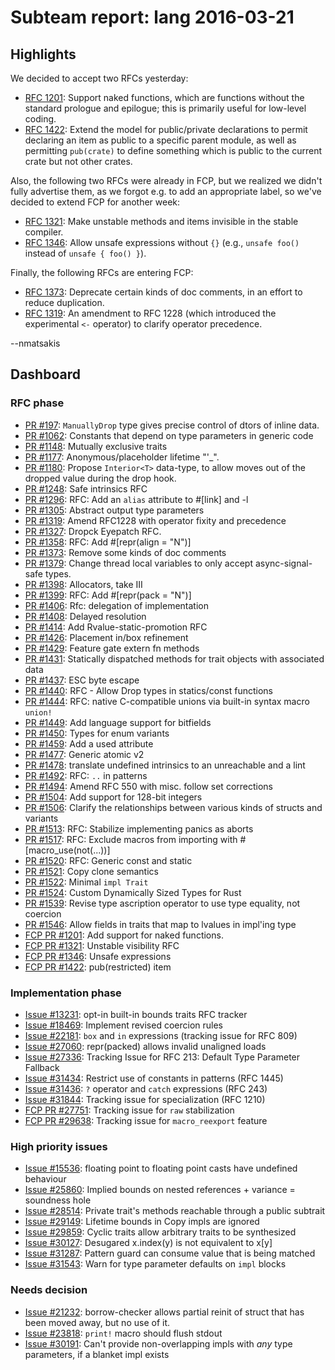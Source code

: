 # Subteam report: lang 2016-03-21

## Highlights

We decided to accept two RFCs yesterday:

- [RFC 1201](https://github.com/rust-lang/rfcs/pull/1201): Support
  naked functions, which are functions without the standard prologue
  and epilogue; this is primarily useful for low-level coding.
- [RFC 1422](https://github.com/rust-lang/rfcs/pull/1422): Extend the
  model for public/private declarations to permit declaring an item as
  public to a specific parent module, as well as permitting
  `pub(crate)` to define something which is public to the current
  crate but not other crates.

Also, the following two RFCs were already in FCP, but we realized we
didn't fully advertise them, as we forgot e.g. to add an appropriate
label, so we've decided to extend FCP for another week:

- [RFC 1321](https://github.com/rust-lang/rfcs/pull/1321): Make unstable
  methods and items invisible in the stable compiler.
- [RFC 1346](https://github.com/rust-lang/rfcs/pull/1346): Allow
  unsafe expressions without `{}` (e.g., `unsafe foo()` instead of
  `unsafe { foo() }`).

Finally, the following RFCs are entering FCP:

- [RFC 1373](https://github.com/rust-lang/rfcs/pull/1373): Deprecate
  certain kinds of doc comments, in an effort to reduce duplication.
- [RFC 1319](https://github.com/rust-lang/rfcs/pull/1319): An amendment
  to RFC 1228 (which introduced the experimental `<-` operator) to
  clarify operator precedence.

--nmatsakis

## Dashboard

### RFC phase

- [PR #197](https://github.com/rust-lang/rfcs/pull/197):
  `ManuallyDrop` type gives precise control of dtors of inline data.
- [PR #1062](https://github.com/rust-lang/rfcs/pull/1062):
  Constants that depend on type parameters in generic code
- [PR #1148](https://github.com/rust-lang/rfcs/pull/1148):
  Mutually exclusive traits
- [PR #1177](https://github.com/rust-lang/rfcs/pull/1177):
  Anonymous/placeholder lifetime "'_".
- [PR #1180](https://github.com/rust-lang/rfcs/pull/1180):
  Propose `Interior<T>` data-type, to allow moves out of the dropped value during the drop hook.
- [PR #1248](https://github.com/rust-lang/rfcs/pull/1248):
  Safe intrinsics RFC
- [PR #1296](https://github.com/rust-lang/rfcs/pull/1296):
  RFC: Add an `alias` attribute to #[link] and -l
- [PR #1305](https://github.com/rust-lang/rfcs/pull/1305):
  Abstract output type parameters
- [PR #1319](https://github.com/rust-lang/rfcs/pull/1319):
  Amend RFC1228 with operator fixity and precedence
- [PR #1327](https://github.com/rust-lang/rfcs/pull/1327):
  Dropck Eyepatch RFC.
- [PR #1358](https://github.com/rust-lang/rfcs/pull/1358):
  RFC: Add #[repr(align = "N")]
- [PR #1373](https://github.com/rust-lang/rfcs/pull/1373):
  Remove some kinds of doc comments
- [PR #1379](https://github.com/rust-lang/rfcs/pull/1379):
  Change thread local variables to only accept async-signal-safe types.
- [PR #1398](https://github.com/rust-lang/rfcs/pull/1398):
  Allocators, take III
- [PR #1399](https://github.com/rust-lang/rfcs/pull/1399):
  RFC: Add #[repr(pack = "N")]
- [PR #1406](https://github.com/rust-lang/rfcs/pull/1406):
  Rfc: delegation of implementation
- [PR #1408](https://github.com/rust-lang/rfcs/pull/1408):
  Delayed resolution
- [PR #1414](https://github.com/rust-lang/rfcs/pull/1414):
  Add Rvalue-static-promotion RFC
- [PR #1426](https://github.com/rust-lang/rfcs/pull/1426):
  Placement in/box refinement
- [PR #1429](https://github.com/rust-lang/rfcs/pull/1429):
  Feature gate extern fn methods
- [PR #1431](https://github.com/rust-lang/rfcs/pull/1431):
  Statically dispatched methods for trait objects with associated data
- [PR #1437](https://github.com/rust-lang/rfcs/pull/1437):
  ESC byte escape
- [PR #1440](https://github.com/rust-lang/rfcs/pull/1440):
  RFC - Allow Drop types in statics/const functions
- [PR #1444](https://github.com/rust-lang/rfcs/pull/1444):
  RFC: native C-compatible unions via built-in syntax macro `union!`
- [PR #1449](https://github.com/rust-lang/rfcs/pull/1449):
  Add language support for bitfields
- [PR #1450](https://github.com/rust-lang/rfcs/pull/1450):
  Types for enum variants
- [PR #1459](https://github.com/rust-lang/rfcs/pull/1459):
  Add a used attribute
- [PR #1477](https://github.com/rust-lang/rfcs/pull/1477):
  Generic atomic v2
- [PR #1478](https://github.com/rust-lang/rfcs/pull/1478):
  translate undefined intrinsics to an unreachable and a lint
- [PR #1492](https://github.com/rust-lang/rfcs/pull/1492):
  RFC: `..` in patterns
- [PR #1494](https://github.com/rust-lang/rfcs/pull/1494):
  Amend RFC 550 with misc. follow set corrections
- [PR #1504](https://github.com/rust-lang/rfcs/pull/1504):
  Add support for 128-bit integers
- [PR #1506](https://github.com/rust-lang/rfcs/pull/1506):
  Clarify the relationships between various kinds of structs and variants
- [PR #1513](https://github.com/rust-lang/rfcs/pull/1513):
  RFC: Stabilize implementing panics as aborts
- [PR #1517](https://github.com/rust-lang/rfcs/pull/1517):
  RFC: Exclude macros from importing with #[macro_use(not(...))]
- [PR #1520](https://github.com/rust-lang/rfcs/pull/1520):
  RFC: Generic const and static
- [PR #1521](https://github.com/rust-lang/rfcs/pull/1521):
  Copy clone semantics
- [PR #1522](https://github.com/rust-lang/rfcs/pull/1522):
  Minimal `impl Trait`
- [PR #1524](https://github.com/rust-lang/rfcs/pull/1524):
  Custom Dynamically Sized Types for Rust
- [PR #1539](https://github.com/rust-lang/rfcs/pull/1539):
  Revise type ascription operator to use type equality, not coercion
- [PR #1546](https://github.com/rust-lang/rfcs/pull/1546):
  Allow fields in traits that map to lvalues in impl'ing type
- [FCP PR #1201](https://github.com/rust-lang/rfcs/pull/1201):
  Add support for naked functions.
- [FCP PR #1321](https://github.com/rust-lang/rfcs/pull/1321):
  Unstable visibility RFC
- [FCP PR #1346](https://github.com/rust-lang/rfcs/pull/1346):
  Unsafe expressions
- [FCP PR #1422](https://github.com/rust-lang/rfcs/pull/1422):
  pub(restricted) item

### Implementation phase

- [Issue #13231](https://github.com/rust-lang/rust/issues/13231):
  opt-in built-in bounds traits RFC tracker
- [Issue #18469](https://github.com/rust-lang/rust/issues/18469):
  Implement revised coercion rules
- [Issue #22181](https://github.com/rust-lang/rust/issues/22181):
  `box` and `in` expressions (tracking issue for RFC 809)
- [Issue #27060](https://github.com/rust-lang/rust/issues/27060):
  repr(packed) allows invalid unaligned loads
- [Issue #27336](https://github.com/rust-lang/rust/issues/27336):
  Tracking Issue for RFC 213: Default Type Parameter Fallback
- [Issue #31434](https://github.com/rust-lang/rust/issues/31434):
  Restrict use of constants in patterns (RFC 1445)
- [Issue #31436](https://github.com/rust-lang/rust/issues/31436):
  `?` operator and `catch` expressions (RFC 243)
- [Issue #31844](https://github.com/rust-lang/rust/issues/31844):
  Tracking issue for specialization (RFC 1210)
- [FCP PR  #27751](https://github.com/rust-lang/rust/issues/27751):
  Tracking issue for `raw` stabilization
- [FCP PR  #29638](https://github.com/rust-lang/rust/issues/29638):
  Tracking issue for `macro_reexport` feature

### High priority issues

- [Issue #15536](https://github.com/rust-lang/rust/issues/15536):
  floating point to floating point casts have undefined behaviour
- [Issue #25860](https://github.com/rust-lang/rust/issues/25860):
  Implied bounds on nested references + variance = soundness hole
- [Issue #28514](https://github.com/rust-lang/rust/issues/28514):
  Private trait's methods reachable through a public subtrait
- [Issue #29149](https://github.com/rust-lang/rust/issues/29149):
  Lifetime bounds in Copy impls are ignored
- [Issue #29859](https://github.com/rust-lang/rust/issues/29859):
  Cyclic traits allow arbitrary traits to be synthesized
- [Issue #30127](https://github.com/rust-lang/rust/issues/30127):
  Desugared x.index(y) is not equivalent to x[y]
- [Issue #31287](https://github.com/rust-lang/rust/issues/31287):
  Pattern guard can consume value that is being matched
- [Issue #31543](https://github.com/rust-lang/rust/issues/31543):
  Warn for type parameter defaults on `impl` blocks

### Needs decision

- [Issue #21232](https://github.com/rust-lang/rust/issues/21232):
  borrow-checker allows partial reinit of struct that has been moved away, but no use of it.
- [Issue #23818](https://github.com/rust-lang/rust/issues/23818):
  `print!` macro should flush stdout
- [Issue #30191](https://github.com/rust-lang/rust/issues/30191):
  Can't provide non-overlapping impls with *any* type parameters, if a blanket impl exists
